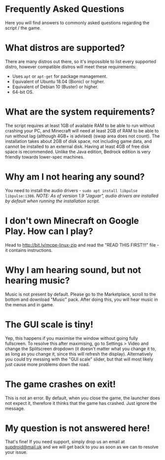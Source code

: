 # Frequently Asked Questions
Here you will find answers to commonly asked questions regarding the script / the game.
# What distros are supported?
There are many distros out there, so it's impossible to list every supported distro, however compatible distros will meet these requirements:
- Uses `apt` or `apt-get` for package management.
- Equivalent of Ubuntu 18.04 (Bionic) or higher.
- Equivalent of Debian 10 (Buster) or higher.
- 64-bit OS.
# What are the system requirements?
The script requires at least 1GB of available RAM to be able to run without crashing your PC, and Minecraft will need at least 2GB of RAM to be able to run without lag (although 4GB+ is advised) (swap area does not count). The installation takes about 2GB of disk space, not including game data, and cannot be installed to an external disk. Having at least 4GB of free disk space is recommended. Unlike the Java edition, Bedrock edition is very friendly towards lower-spec machines.
# Why am I not hearing any sound?
You need to install the audio drivers - `sudo apt install libpulse libpulse:i386`. *NOTE: As of version 1.9 "Jaguar", audio drivers are installed by default when running the installation script.*
# I don't own Minecraft on Google Play. How can I play?
Head to http://bit.ly/mcpe-linux-zip and read the "READ THIS FIRST!!!" file - it contains instructions.
# Why I am hearing sound, but not hearing music?
Music is not present by default. Please go to the Marketplace, scroll to the bottom and download "Music" pack. After doing this, you will hear music in the menus and in game.
# The GUI scale is tiny!
Yep, this happens if you maximise the window without going fully fullscreen. To resolve this after maximising, go to Settings > Video and change the Splitscreen dropdown (it doesn't matter what you change it to, as long as you change it, since this will refresh the display). Alternatively you could try messing with the "GUI scale" slider, but that will most likely just cause more problems down the road.
# The game crashes on exit!
This is not an error. By default, when you close the game, the launcher does not expect it, therefore it thinks that the game has crashed. Just ignore the message.
# My question is not answered here!
That's fine! If you need support, simply drop us an email at supdroid@mail.uk and we will get back to you as soon as we can to resolve your issue.
